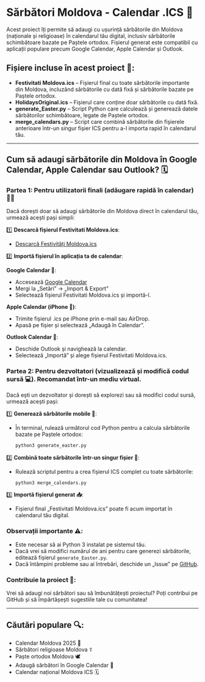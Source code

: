 # Sărbători Moldova - Calendar .ICS 📅

Acest proiect îți permite să adaugi cu ușurință sărbătorile din Moldova (naționale și religioase) în calendarul tău digital, inclusiv sărbătorile schimbătoare bazate pe Paștele ortodox. Fișierul generat este compatibil cu aplicații populare precum Google Calendar, Apple Calendar și Outlook.

## Fișiere incluse în acest proiect 📂:

- **Festivitati Moldova.ics** – Fișierul final cu toate sărbătorile importante din Moldova, incluzând sărbătorile cu dată fixă și sărbătorile bazate pe Paștele ortodox.
- **HolidaysOriginal.ics** – Fișierul care conține doar sărbătorile cu dată fixă.
- **generate_Easter.py** – Script Python care calculează și generează datele sărbătorilor schimbătoare, legate de Paștele ortodox.
- **merge_calendars.py** – Script care combină sărbătorile din fișierele anterioare într-un singur fișier ICS pentru a-l importa rapid în calendarul tău.

---

## Cum să adaugi sărbătorile din Moldova în Google Calendar, Apple Calendar sau Outlook? 🗓️

### Partea 1: Pentru utilizatorii finali (adăugare rapidă în calendar) 🏃‍♂️ 

Dacă dorești doar să adaugi sărbătorile din Moldova direct în calendarul tău, urmează acești pași simpli:

1️⃣ **Descarcă fișierul Festivitati Moldova.ics**:
   - [Descarcă Festivități Moldova.ics](https://raw.githubusercontent.com/storm167/Sarbatori_Moldova/refs/heads/master/Festivități%20Moldova.ics
)

2️⃣ **Importă fișierul în aplicația ta de calendar**:

   **Google Calendar 📅**:
   - Accesează [Google Calendar](https://calendar.google.com)
   - Mergi la „Setări” → „Import & Export”
   - Selectează fișierul Festivitati Moldova.ics și importă-l.

   **Apple Calendar (iPhone 🍎)**:
   - Trimite fișierul .ics pe iPhone prin e-mail sau AirDrop.
   - Apasă pe fișier și selectează „Adaugă în Calendar”.

   **Outlook Calendar 📧**:
   - Deschide Outlook și navighează la calendar.
   - Selectează „Importă” și alege fișierul Festivitati Moldova.ics.

### Partea 2: Pentru dezvoltatori (vizualizează și modifică codul sursă 💻). Recomandat într-un mediu virtual.

Dacă ești un dezvoltator și dorești să explorezi sau să modifici codul sursă, urmează acești pași:

1️⃣ **Generează sărbătorile mobile 📆**:
   - În terminal, rulează următorul cod Python pentru a calcula sărbătorile bazate pe Paștele ortodox:
     ```bash
     python3 generate_easter.py
     ```

2️⃣ **Combină toate sărbătorile într-un singur fișier 🔗**:
   - Rulează scriptul pentru a crea fișierul ICS complet cu toate sărbătorile:
     ```bash
     python3 merge_calendars.py
     ```

3️⃣ **Importă fișierul generat 📥**:
   - Fișierul final „Festivitati Moldova.ics” poate fi acum importat în calendarul tău digital.

### Observații importante ⚠️:

- Este necesar să ai Python 3 instalat pe sistemul tău.
- Dacă vrei să modifici numărul de ani pentru care generezi sărbătorile, editează fișierul `generate_Easter.py`.
- Dacă întâmpini probleme sau ai întrebări, deschide un „Issue” pe [GitHub](https://github.com/storm167/Sarbatori_Moldova/issues).

### Contribuie la proiect 🙌:

Vrei să adaugi noi sărbători sau să îmbunătățești proiectul? Poți contribui pe GitHub și să împărtășești sugestiile tale cu comunitatea!

---

## Căutări populare 🔍:

- Calendar Moldova 2025 📅
- Sărbători religioase Moldova ☦️
- Paște ortodox Moldova 🕊️
- Adaugă sărbători în Google Calendar 📲
- Calendar național Moldova ICS 🗓️
